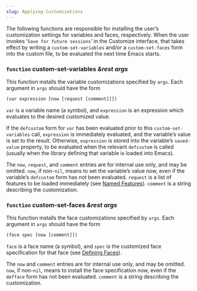 ```yaml
---
slug: Applying-Customizations
---
```


The following functions are responsible for installing the user’s customization settings for variables and faces, respectively. When the user invokes ‘`Save for future sessions`’ in the Customize interface, that takes effect by writing a `custom-set-variables` and/or a `custom-set-faces` form into the custom file, to be evaluated the next time Emacs starts.

### <span className="tag function">`function`</span> **custom-set-variables** *\&rest args*

This function installs the variable customizations specified by `args`. Each argument in `args` should have the form

```lisp
(var expression [now [request [comment]]])
```

`var` is a variable name (a symbol), and `expression` is an expression which evaluates to the desired customized value.

If the `defcustom` form for `var` has been evaluated prior to this `custom-set-variables` call, `expression` is immediately evaluated, and the variable’s value is set to the result. Otherwise, `expression` is stored into the variable’s `saved-value` property, to be evaluated when the relevant `defcustom` is called (usually when the library defining that variable is loaded into Emacs).

The `now`, `request`, and `comment` entries are for internal use only, and may be omitted. `now`, if non-`nil`, means to set the variable’s value now, even if the variable’s `defcustom` form has not been evaluated. `request` is a list of features to be loaded immediately (see [Named Features](Named-Features)). `comment` is a string describing the customization.

### <span className="tag function">`function`</span> **custom-set-faces** *\&rest args*

This function installs the face customizations specified by `args`. Each argument in `args` should have the form

```lisp
(face spec [now [comment]])
```

`face` is a face name (a symbol), and `spec` is the customized face specification for that face (see [Defining Faces](Defining-Faces)).

The `now` and `comment` entries are for internal use only, and may be omitted. `now`, if non-`nil`, means to install the face specification now, even if the `defface` form has not been evaluated. `comment` is a string describing the customization.
